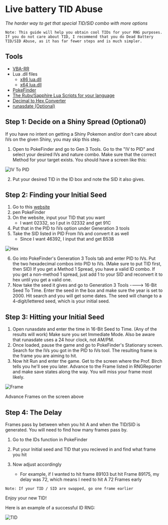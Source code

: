 # Live battery TID Abuse

_The harder way to get that special TID/SID combo with more options_

```
Note: This guide will help you obtain cool TIDs for your RNG purposes. If you do not care about TID, I recommend that you do Dead Battery TID/SID Abuse, as it has far fewer steps and is much simpler.
```

## Tools

- [VBA-RR](https://github.com/TASVideos/vba-rerecording/releases)
- Lua .dll files
  - [x86 lua.dll](https://www.dropbox.com/s/2o4hdphn7j9z349/lua-dll-x86.zip?dl=0)
  - [x64 lua.dll](https://www.dropbox.com/s/t8yttukleqserzp/lua-dll-x64.rar?dl=0)
- [PokeFinder](https://github.com/Admiral-Fish/PokeFinder/releases)
- [The Ruby/Sapphire Lua Scripts for your language](http://pokerng.forumcommunity.net/?t=56443955)
- [Decimal to Hex Converter](https://www.binaryhexconverter.com/decimal-to-hex-converter)
- [runasdate (Optional)](https://runasdate.en.softonic.com/)

## Step 1: Decide on a Shiny Spread (Optiona0)

If you have no intent on getting a Shiny Pokemon and/or don't care about IVs on the given Shiny, you may skip this step.

1. Open to PokeFinder and go to Gen 3 Tools. Go to the "IV to PID" and select your desired IVs and nature combo. Make sure that the correct Method for your target exists. You should have a screen like this:

![IV To PID](https://snag.gy/bTkeXi.jpg)

2. Put your desired TID in the ID box and note the SID it also gives.

## Step 2: Finding your Initial Seed

1. Go to this [website](https://www.binaryhexconverter.com/decimal-to-hex-converter)
2. pen PokeFinder
3. On the website, input your TID that you want
   - I want 02332, so I put in 02332 and get 91C
4. Put that in the PID to IVs option under Generation 3 tools
5. Take the SID listed in PID From IVs and convert it as well
   - Since I want 46392, I input that and get B538

![Hex](https://snag.gy/EZkURB.jpg)

6. Go into PokeFinder's Generation 3 Tools tab and enter PID to IVs. Put the two hexadecimal combos into PID to IVs. (Make sure to put TID first, then SID) If you get a Method 1 Spread, you have a valid ID combo. If you get a non-method 1 spread, just add 1 to your SID and reconvert it to hex until you get a valid one.
7. Now take the seed it gives and go to Generation 3 Tools ----> 16-Bit Seed To Time. Enter the seed in the box and make sure the year is set to 2000. Hit search and you will get some dates. The seed will change to a 4-digit/lettered seed, which is your initial seed.

## Step 3: Hitting your Initial Seed

1. Open runasdate and enter the time in 16-Bit Seed to Time. (Any of the results will work) Make sure you set Immediate Mode. Also be aware that runasdate uses a 24 hour clock, not AM/PM.
2. Once loaded, pause the game and go to PokeFinder's Stationary screen. Search for the IVs you got in the PID to IVs tool. The resulting frame is the frame you are aiming to hit.
3. Now hit Run and enter the game. Get to the screen where the Prof. Birch tells you he'll see you later. Advance to the Frame listed in RNGReporter and make save states along the way. You will miss your frame most likely.

![Frame](https://snag.gy/lte3bH.jpg)

Advance Frames on the screen above

## Step 4: The Delay

Frames pass by between when you hit A and when the TID/SID is generated. You will need to find how many frames pass by.

1. Go to the IDs function in PokeFinder
2. Put your Initial seed and TID that you recieved in and find what frame you hit
3. Now adjust accordingly

   - For example, if I wanted to hit frame 89103 but hit Frame 89175, my delay was 72, which means I need to hit A 72 Frames early

```
Note: If your TID / SID are swapped, go one frame earlier
```

Enjoy your new TID!

Here is an example of a successful ID RNG:

![TID](https://snag.gy/yfJlxs.jpg)
